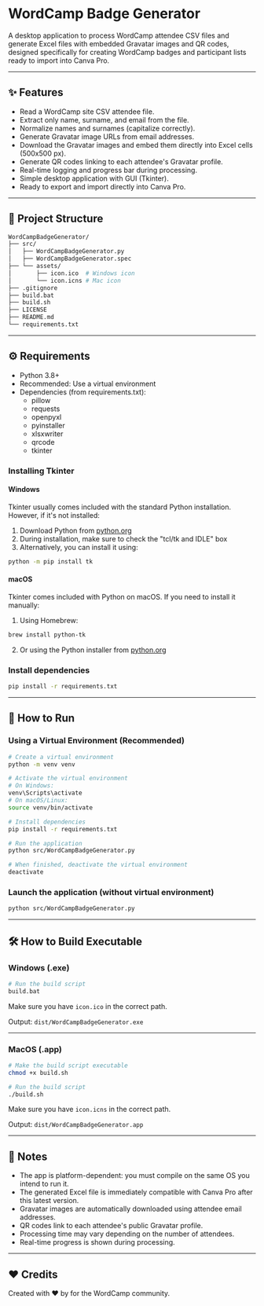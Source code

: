 # WordCamp Badge Generator

A desktop application to process WordCamp attendee CSV files and generate Excel files with embedded Gravatar images and QR codes, designed specifically for creating WordCamp badges and participant lists ready to import into Canva Pro.

---

## ✨ Features

- Read a WordCamp site CSV attendee file.
- Extract only name, surname, and email from the file.
- Normalize names and surnames (capitalize correctly).
- Generate Gravatar image URLs from email addresses.
- Download the Gravatar images and embed them directly into Excel cells (500x500 px).
- Generate QR codes linking to each attendee's Gravatar profile.
- Real-time logging and progress bar during processing.
- Simple desktop application with GUI (Tkinter).
- Ready to export and import directly into Canva Pro.

---

## 📂 Project Structure

```bash
WordCampBadgeGenerator/
├── src/
│   ├── WordCampBadgeGenerator.py
│   ├── WordCampBadgeGenerator.spec
├── └── assets/
│       ├── icon.ico  # Windows icon
│       └── icon.icns # Mac icon
├── .gitignore
├── build.bat
├── build.sh
├── LICENSE
├── README.md
└── requirements.txt
```

---

## ⚙️ Requirements

- Python 3.8+
- Recommended: Use a virtual environment
- Dependencies (from requirements.txt):
  - pillow
  - requests
  - openpyxl
  - pyinstaller
  - xlsxwriter
  - qrcode
  - tkinter

### Installing Tkinter

#### Windows
Tkinter usually comes included with the standard Python installation. However, if it's not installed:

1. Download Python from [python.org](https://www.python.org/downloads/)
2. During installation, make sure to check the "tcl/tk and IDLE" box
3. Alternatively, you can install it using:
```bash
python -m pip install tk
```

#### macOS
Tkinter comes included with Python on macOS. If you need to install it manually:

1. Using Homebrew:
```bash
brew install python-tk
```

2. Or using the Python installer from [python.org](https://www.python.org/downloads/)

### Install dependencies

```bash
pip install -r requirements.txt
```

---

## 🚀 How to Run

### Using a Virtual Environment (Recommended)

```bash
# Create a virtual environment
python -m venv venv

# Activate the virtual environment
# On Windows:
venv\Scripts\activate
# On macOS/Linux:
source venv/bin/activate

# Install dependencies
pip install -r requirements.txt

# Run the application
python src/WordCampBadgeGenerator.py

# When finished, deactivate the virtual environment
deactivate
```

### Launch the application (without virtual environment)

```bash
python src/WordCampBadgeGenerator.py
```

---

## 🛠 How to Build Executable

### Windows (.exe)

```bash
# Run the build script
build.bat
```

Make sure you have `icon.ico` in the correct path.

Output: `dist/WordCampBadgeGenerator.exe`

---

### MacOS (.app)

```bash
# Make the build script executable
chmod +x build.sh

# Run the build script
./build.sh
```

Make sure you have `icon.icns` in the correct path.

Output: `dist/WordCampBadgeGenerator.app`

---

## 📌 Notes

- The app is platform-dependent: you must compile on the same OS you intend to run it.
- The generated Excel file is immediately compatible with Canva Pro after this latest version.
- Gravatar images are automatically downloaded using attendee email addresses.
- QR codes link to each attendee's public Gravatar profile.
- Processing time may vary depending on the number of attendees.
- Real-time progress is shown during processing.

---

## ❤️ Credits

Created with ❤️ by for the WordCamp community.
